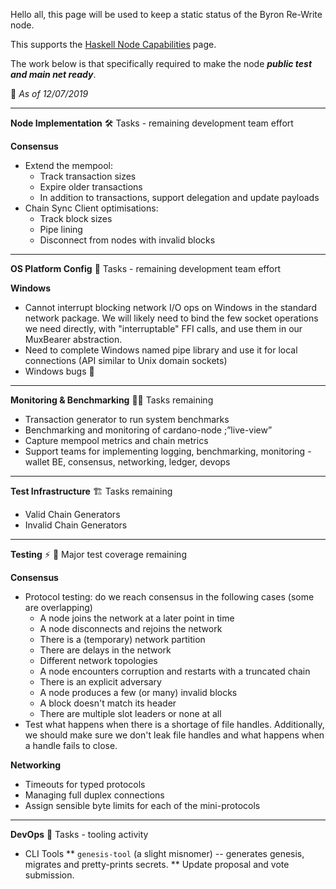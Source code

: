 Hello all, this page will be used to keep a static status of the Byron Re-Write node. 

This supports the [Haskell Node Capabilities](https://github.com/input-output-hk/cardano-node/wiki/Cardano-Haskell-Node-Capabilities "Byron Haskell Node Capabilities") page.

The work below is that specifically required to make the node _**public test and main net ready**_.



📅 _As of 12/07/2019_


***

****Node Implementation**** 🛠 Tasks - remaining development team effort

**Consensus**
* Extend the mempool:
   * Track transaction sizes
   * Expire older transactions
   * In addition to transactions, support delegation and update payloads
* Chain Sync Client optimisations:
    * Track block sizes
    * Pipe lining
    * Disconnect from nodes with invalid blocks
***

****OS Platform Config**** 🌳  Tasks - remaining development team effort

**Windows**
* Cannot interrupt blocking network I/O ops on Windows in the standard network package. We will likely need to bind the few socket operations we need directly, with "interruptable" FFI calls, and use them in our MuxBearer abstraction.
* Need to complete Windows named pipe library and use it for local connections (API similar to Unix domain sockets)
* Windows bugs 🐞  

***

****Monitoring & Benchmarking**** 🔎📝  Tasks remaining

* Transaction generator to run system benchmarks
* Benchmarking and monitoring of cardano-node ;”live-view”  
* Capture mempool metrics and chain metrics  
* Support teams for implementing logging, benchmarking, monitoring - wallet BE, consensus, networking, ledger, devops

***
****Test Infrastructure**** 🏗  Tasks remaining

* Valid Chain Generators
* Invalid Chain Generators

***

**Testing** ⚡️ 🐛   Major test coverage remaining  

**Consensus**
* Protocol testing: do we reach consensus in the following cases (some are overlapping)
  * A node joins the network at a later point in time
  * A node disconnects and rejoins the network
  * There is a (temporary) network partition
  * There are delays in the network
  * Different network topologies
  * A node encounters corruption and restarts with a truncated chain
  * There is an explicit adversary
  * A node produces a few (or many) invalid blocks
  * A block doesn't match its header
  * There are multiple slot leaders or none at all
* Test what happens when there is a shortage of file handles. Additionally, we should make sure we don't leak file handles and what happens when a handle fails to close.

**Networking**
* Timeouts for typed protocols 
* Managing full duplex connections 
* Assign sensible byte limits for each of the mini-protocols

***
****DevOps**** 🔧  Tasks - tooling activity 

* CLI Tools 
** `genesis-tool` (a slight misnomer) -- generates genesis, migrates and pretty-prints secrets.
** Update proposal and vote submission.
